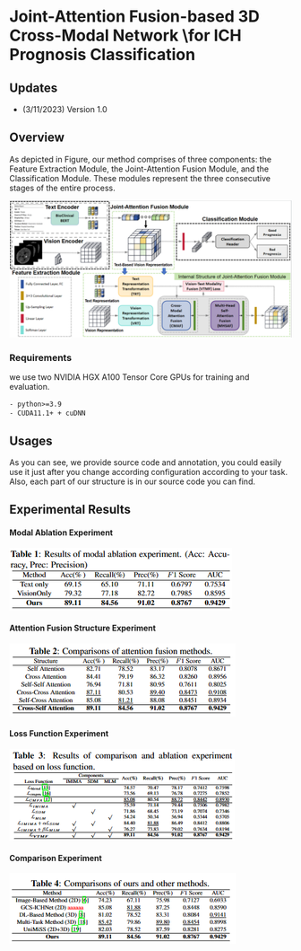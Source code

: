 # Joint-Attention Fusion-based 3D Cross-Modal Network \\for ICH Prognosis Classification

## Updates
- (3/11/2023) Version 1.0


## Overview

As depicted in Figure, our method comprises of three components: the Feature Extraction Module, the Joint-Attention Fusion Module, and the Classification Module. These modules represent the three consecutive stages of the entire process.

![](images/overview.png)


### Requirements
we use two NVIDIA HGX A100 Tensor Core GPUs for training and evaluation. 
```
- python>=3.9
- CUDA11.1+ + cuDNN
```

## Usages

As you can see, we provide source code and annotation, you could easily use it just after you change according configuration according to your task. Also, each part of our structure is in our source code you can find.

## Experimental Results
#### Modal Ablation Experiment
![](images/modalAblation.png)


#### Attention Fusion Structure Experiment
![](images/fusionStrucure.png)

#### Loss Function Experiment
![](images/lossFunction.png)


#### Comparison Experiment
![](images/comparison.png)



